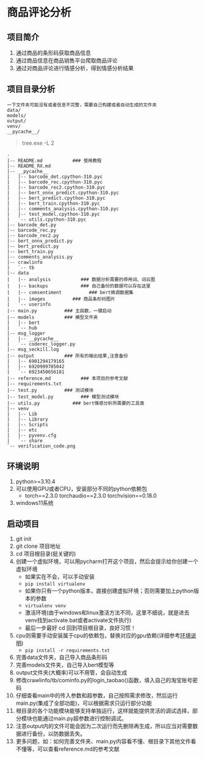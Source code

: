 # 商品评论分析

## 项目简介

1. 通过商品的条形码获取商品信息
2. 通过商品信息在商品销售平台爬取商品评论
3. 通过对商品评论进行情感分析，得到情感分析结果

## 项目目录分析
```
一下文件夹可能没有或者信息不完整，需要自己构建或者自动生成的文件夹
data/
models/
output/
venv/
__pycache__/
```
> tree.exe -L 2
```
.
|-- README.md           ### 使用教程
|-- README_RX.md
|-- __pycache__
|   |-- barcode_det.cpython-310.pyc
|   |-- barcode_rec.cpython-310.pyc
|   |-- barcode_rec2.cpython-310.pyc
|   |-- bert_onnx_predict.cpython-310.pyc
|   |-- bert_predict.cpython-310.pyc
|   |-- bert_train.cpython-310.pyc
|   |-- comments_analysis.cpython-310.pyc
|   |-- test_model.cpython-310.pyc
|   `-- utils.cpython-310.pyc
|-- barcode_det.py
|-- barcode_rec.py
|-- barcode_rec2.py
|-- bert_onnx_predict.py
|-- bert_predict.py
|-- bert_train.py
|-- comments_analysis.py
|-- crawlinfo
|   `-- tb
|-- data
|   |-- analysis           ### 数据分析需要的停用词、词云图
|   |-- backups            ### 自己备份的数据可以存在这里
|   |-- comsentiment          ### bert微调数据集
|   |-- images          ### 商品条形码图片
|   `-- userinfo
|-- main.py          ### 主函数，一键启动
|-- models           ### 模型文件夹
|   |-- bert
|   `-- hub
|-- msg_logger
|   |-- __pycache__
|   `-- coderec_logger.py
|-- msg_seckill.log
|-- output           ### 所有的输出结果,注意备份
|   |-- 6901294179165
|   |-- 6920999705042
|   `-- 6923450656181
|-- reference.md           ### 本项目的参考文献
|-- requirements.txt
|-- test.py          ### 测试模块
|-- test_model.py          ### 模型测试模块
|-- utils.py            ### bert情感分析所需要的工具类
|-- venv
|   |-- Lib
|   |-- Library
|   |-- Scripts
|   |-- etc
|   |-- pyvenv.cfg
|   `-- share
`-- verification_code.png
```


## 环境说明<a id="Environmental_Statement"></a>

1. python>=3.10.4
2. 可以使用GPU或者CPU，安装部分不同的python依赖包
   - torch==2.3.0 torchaudio==2.3.0 torchvision==0.18.0
3. windows11系统

## 启动项目

1. git init
2. git clone 项目地址
3. cd 项目根目录(挺关键的)
4. 创建一个虚拟环境，可以用pycharm打开这个项目，然后会提示给你创建一个虚拟环境
   - 如果实在不会，可以手动安装
   - ```pip install virtualenv```
   - 如果你只有一个python版本，直接创建虚拟环境；否则需要加上python版本的参数
   - ```virtualenv venv```
   - 激活环境(由于windows和linux激活方法不同，这里不细说，就是进去venv找到activate.bat或者activate文件执行)
   - 最后一步最好 cd 回到项目根目录，良好习惯！
5. cpu则需要手动安装属于cpu的依赖包，替换对应的gpu依赖(详细参考[环境说明](#Environmental_Statement))
   - ```pip install -r requirements.txt```
6. 完善data文件夹，自己导入商品条形码
7. 完善models文件夹，自己导入bert模型等
8. output文件夹(大概率)可以不用管，会自动生成
9. 修改crawlinfo/tb/cominfo.py的login_taobao()函数，填入自己的淘宝账号密码
10. 仔细查看main中的传入参数和超参数，自己按照需求修改，然后运行main.py(集成了全部功能)，可以根据需求只运行部分功能
11. 根目录的各个功能模块能够支持单独运行，这样就能提供灵活的调试选择，部分模块也能通过main.py超参数进行控制调试。
12. 注意output内的文件可能会因为二次运行而先删除再生成，所以应当对需要数据进行备份，以防数据丢失。
11. 更多问题，如：如何完善文件夹、main.py内容看不懂、根目录下其他文件看不懂等，可以查看reference.md的参考文献
 